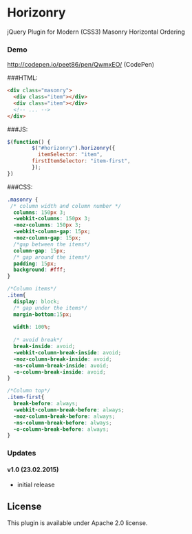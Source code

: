 # Horizonry
jQuery Plugin for Modern (CSS3) Masonry Horizontal Ordering 

### Demo
http://codepen.io/peet86/pen/QwmxEO/ (CodePen)

###HTML: 
```html
<div class="masonry">
  <div class="item"></div>
  <div class="item"></div>
  <!-- ... -->
</div>
```

###JS:
```js
$(function() {  		
  		$("#horizonry").horizonry({
  		  itemSelector: "item",
        firstItemSelector: "item-first",
  		});
}) 
```

###CSS:
```css
.masonry {
 /* column width and column number */
  columns: 150px 3;
  -webkit-columns: 150px 3;
  -moz-columns: 150px 3;
  -webkit-column-gap: 15px;
  -moz-column-gap: 15px;
  /*gap between the items*/
  column-gap: 15px; 
  /* gap around the items*/
  padding: 15px; 
  background: #fff;
}

/*Column items*/
.item{
  display: block;
  /* gap under the items*/
  margin-bottom:15px;
  
  width: 100%; 
  
  /* avoid break*/
  break-inside: avoid;
  -webkit-column-break-inside: avoid;
  -moz-column-break-inside: avoid;
  -ms-column-break-inside: avoid; 
  -o-column-break-inside: avoid; 
}

/*Column top*/
.item-first{
  break-before: always; 
  -webkit-column-break-before: always; 
  -moz-column-break-before: always;
  -ms-column-break-before: always; 
  -o-column-break-before: always; 
}
```

### Updates

#### v1.0 (23.02.2015)
- initial release

## License
This plugin is available under Apache 2.0 license.
